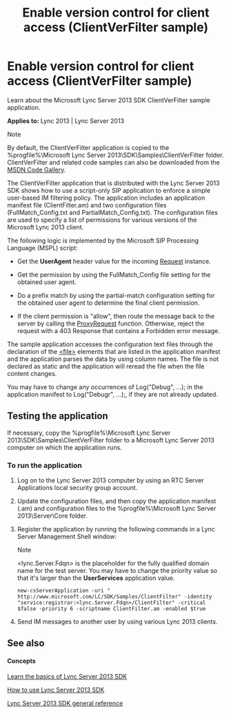 ﻿---
title: Enable version control for client access (ClientVerFilter sample)
TOCTitle: Enable version control for client access (ClientVerFilter sample)
ms:assetid: d835a0d8-c2e5-4f5b-a12d-a0b307136146
ms:mtpsurl: https://msdn.microsoft.com/library/Dn439092(v=office.15)
ms:contentKeyID: 57096246
ms.date: 07/24/2014
mtps_version: v=office.15
---

# Enable version control for client access (ClientVerFilter sample)

Learn about the Microsoft Lync Server 2013 SDK ClientVerFilter sample application.


**Applies to:** Lync 2013 | Lync Server 2013


> [!NOTE]
> <P>By default, the ClientVerFilter application is copied to the %progfile%\Microsoft Lync Server 2013\SDK\Samples\ClientVerFilter folder. ClientVerFilter and related code samples can also be downloaded from the <A href="http://code.msdn.microsoft.com/lync-server-2013-enable-3d5e2b5a">MSDN Code Gallery</A>.</P>



The ClientVerFilter application that is distributed with the Lync Server 2013 SDK shows how to use a script-only SIP application to enforce a simple user-based IM filtering policy. The application includes an application manifest file (ClientFilter.am) and two configuration files (FullMatch\_Config.txt and PartialMatch\_Config.txt). The configuration files are used to specify a list of permissions for various versions of the Microsoft Lync 2013 client.

The following logic is implemented by the Microsoft SIP Processing Language (MSPL) script:

  - Get the **UserAgent** header value for the incoming [Request](https://msdn.microsoft.com/library/hh364656\(v=office.15\)) instance.

  - Get the permission by using the FullMatch\_Config file setting for the obtained user agent.

  - Do a prefix match by using the partial-match configuration setting for the obtained user agent to determine the final client permission.

  - If the client permission is "allow", then route the message back to the server by calling the [ProxyRequest](https://msdn.microsoft.com/library/hh364778\(v=office.15\)) function. Otherwise, reject the request with a 403 Response that contains a Forbidden error message.

The sample application accesses the configuration text files through the declaration of the [\<file\>](https://msdn.microsoft.com/library/hh364639\(v=office.15\)) elements that are listed in the application manifest and the application parses the data by using column names. The file is not declared as static and the application will reread the file when the file content changes.

You may have to change any occurrences of Log("Debug", …); in the application manifest to Log("Debugr", …);, if they are not already updated.

## Testing the application

If necessary, copy the %progfile%\\Microsoft Lync Server 2013\\SDK\\Samples\\ClientVerFilter folder to a Microsoft Lync Server 2013 computer on which the application runs.

### To run the application

1.  Log on to the Lync Server 2013 computer by using an RTC Server Applications local security group account.

2.  Update the configuration files, and then copy the application manifest (.am) and configuration files to the %progfile%\\Microsoft Lync Server 2013\\Server\\Core folder.

3.  Register the application by running the following commands in a Lync Server Management Shell window:
    

    > [!NOTE]
    > <P>&lt;lync.Server.Fdqn&gt; is the placeholder for the fully qualified domain name for the test server. You may have to change the priority value so that it's larger than the <STRONG>UserServices</STRONG> application value.</P>

    
        new-csServerApplication -uri " http://www.microsoft.com/LC/SDK/Samples/ClientFilter" -identity "service:registrar:<lync.Server.Fdqn>/ClientFilter" -critical $false -priority 6 -scriptname ClientFilter.am -enabled $true

4.  Send IM messages to another user by using various Lync 2013 clients.

## See also

#### Concepts

[Learn the basics of Lync Server 2013 SDK](learn-the-basics-of-lync-server-2013-sdk.md)

[How to use Lync Server 2013 SDK](how-to-use-lync-server-2013-sdk.md)

[Lync Server 2013 SDK general reference](lync-server-2013-sdk-general-reference.md)

